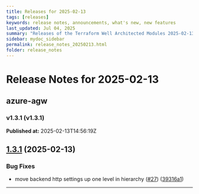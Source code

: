 ```yaml
---
title: Releases for 2025-02-13
tags: [releases]
keywords: release notes, announcements, what's new, new features
last_updated: Jul 04, 2025
summary: "Releases of the Terraform Well Architected Modules 2025-02-13"
sidebar: mydoc_sidebar
permalink: release_notes_20250213.html
folder: release_notes
---
```


# Release Notes for 2025-02-13

## azure-agw
### v1.3.1 (v1.3.1)
**Published at:** 2025-02-13T14:56:19Z

## [1.3.1](https://github.com/CloudNationHQ/terraform-azure-agw/compare/v1.3.0...v1.3.1) (2025-02-13)


### Bug Fixes

* move backend http settings up one level in hierarchy ([#27](https://github.com/CloudNationHQ/terraform-azure-agw/issues/27)) ([39316a1](https://github.com/CloudNationHQ/terraform-azure-agw/commit/39316a16251705a859572986c29ee156d1d3b904))

---

